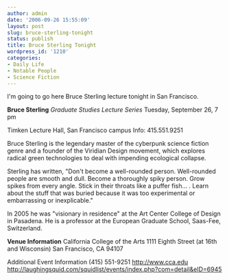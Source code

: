 ```yaml
---
author: admin
date: '2006-09-26 15:55:09'
layout: post
slug: bruce-sterling-tonight
status: publish
title: Bruce Sterling Tonight
wordpress_id: '1210'
categories:
- Daily Life
- Notable People
- Science Fiction
---
```

I'm going to go here Bruce Sterling lecture tonight in San Francisco.

<strong>Bruce Sterling</strong>
<em>Graduate Studies Lecture Series</em>
Tuesday, September 26, 7 pm

Timken Lecture Hall, San Francisco campus
Info: 415.551.9251

Bruce Sterling is the legendary master of the cyberpunk science fiction genre and a founder of the Viridian Design movement, which explores radical green technologies to deal with impending ecological collapse.

Sterling has written, "Don't become a well-rounded person. Well-rounded people are smooth and dull. Become a thoroughly spiky person. Grow spikes from every angle. Stick in their throats like a puffer fish… . Learn about the stuff that was buried because it was too experimental or embarrassing or inexplicable."

In 2005 he was "visionary in residence" at the Art Center College of Design in Pasadena. He is a professor at the European Graduate School, Saas-Fee, Switzerland.

<strong>Venue Information</strong>
California College of the Arts
1111 Eighth Street (at 16th and Wisconsin)
San Francisco, CA 94107

Additional Event Information
(415) 551-9251
<a href="http://www.cca.edu/">http://www.cca.edu</a>
<a href="http://laughingsquid.com/squidlist/events/index.php?com=detail&eID=6945">http://laughingsquid.com/squidlist/events/index.php?com=detail&eID=6945</a>
